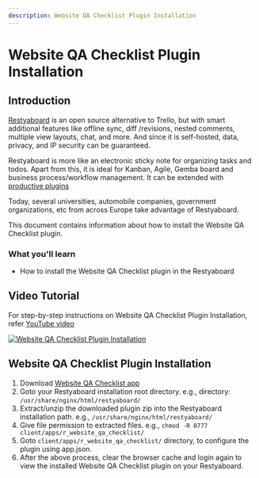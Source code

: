 ```yaml
---
description: Website QA Checklist Plugin Installation
---
```


# Website QA Checklist Plugin Installation

## Introduction

[Restyaboard](https://restya.com/board) is an open source alternative to Trello, but with smart additional features like offline sync, diff /revisions, nested comments, multiple view layouts, chat, and more. And since it is self-hosted, data, privacy, and IP security can be guaranteed.

Restyaboard is more like an electronic sticky note for organizing tasks and todos. Apart from this, it is ideal for Kanban, Agile, Gemba board and business process/workflow management. It can be extended with [productive plugins](https://restya.com/board/apps "productive plugins")

Today, several universities, automobile companies, government organizations, etc from across Europe take advantage of Restyaboard.

This document contains information about how to install the Website QA Checklist plugin.

### What you'll learn

*   How to install the Website QA Checklist plugin in the Restyaboard

## Video Tutorial

For step-by-step instructions on Website QA Checklist Plugin Installation, refer [YouTube video](https://www.youtube.com/watch?v=1c46b8BjEpc "Watch video on Website QA Checklist Plugin Installation")

[![Website QA Checklist Plugin Installation](website_qa_checklist_installation.png "Website QA Checklist Plugin Installation")](https://www.youtube.com/watch?v=1c46b8BjEpc "Watch video on Website QA Checklist Plugin Installation")

## Website QA Checklist Plugin Installation

1.  Download [Website QA Checklist app](https://restya.com/board/apps/r_website_qa_checklist "Website QA Checklist app")
2.  Goto your Restyaboard installation root directory. e.g., directory: `/usr/share/nginx/html/restyaboard/`
3.  Extract/unzip the downloaded plugin zip into the Restyaboard installation path. e.g., `/usr/share/nginx/html/restyaboard/`
4.  Give file permission to extracted files. e.g., `chmod -R 0777 client/apps/r_website_qa_checklist/`
5.  Goto `client/apps/r_website_qa_checklist/` directory, to configure the plugin using app.json.
6.  After the above process, clear the browser cache and login again to view the installed Website QA Checklist plugin on your Restyaboard.